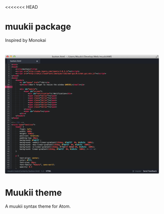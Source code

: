 <<<<<<< HEAD
# muukii package

Inspired by Monokai

![ScreenShot](screenshot.png)
=======
# Muukii theme

A muukii syntax theme for Atom.
